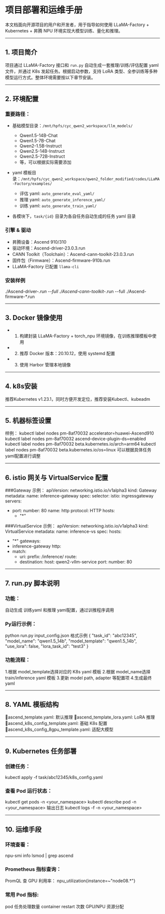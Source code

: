 # 项目部署和运维手册

本文档面向开源项目的用户和开发者，用于指导如何使用 LLaMA-Factory + Kubernetes + 昇腾 NPU 环境实现大模型训练、量化和推理。

---

## 1. 项目简介

项目通过 LLaMA-Factory 接口和 `run.py` 自动生成一套推理/训练/评估配置 yaml 文件，并通过 K8s 发起任务。根据启动参数，支持 LoRA 类型、全参训练等多种模型运行方式。整体环境需要按以下章节安装。

---

## 2. 环境配置

### 重要路径：

- 基础模型目录：`/mnt/hpfs/cyc_qwen2_workspace/llm_models/`
  - Qwen1.5-14B-Chat
  - Qwen1.5-7B-Chat
  - Qwen2-1.5B-Instruct
  - Qwen2.5-14B-Instruct
  - Qwen2.5-72B-Instruct
  - 等，可以根据实际需要添加

- yaml 模板目录：`/mnt/hpfs/cyc_qwen2_workspace/qwen2_folder_modified/codes/LLaMA-Factory/examples/`
  - 评估 yaml: `auto_generate_eval_yaml/`
  - 推理 yaml: `auto_generate_inference_yaml/`
  - 训练 yaml: `auto_generate_train_yaml/`

- 各模块下，`task/{id}` 目录为各自任务自动生成的任务 yaml 目录

### 引擎 & 驱动

- 昇腾设备：Ascend 910/310
- 驱动环境：Ascend-driver-23.0.3.run
- CANN Toolkit（Toolchain）：Ascend-cann-toolkit-23.0.3.run
- 固件包（Firmware）：Ascend-firmware-910b.run
- LLaMA-Factory 已配置 `llama-cli`

### 安装样例

./Ascend-driver-*.run --full
./Ascend-cann-toolkit-*.run --full
./Ascend-firmware-*.run

---

## 3. Docker 镜像使用

- 1. 构建封装 LLaMA-Factory + torch_npu 环境镜像，在训练推理模板中使用  
- 2. 推荐 Docker 版本：20.10.12，使用 systemd 配置  
- 3. 使用 Harbor 管理本地镜像  

---

## 4. k8s安装
推荐Kubernetes v1.23.1，同时方便开发定位，推荐安装Kubectl、kubeadm

---

## 5. 机器标签设置
样例：
kubectl label nodes pm-8af70032 accelerator=huawei-Ascend910
kubectl label nodes pm-8af70032 ascend-device-plugin-ds=enabled
kubectl label nodes pm-8af70032 beta.kubernetes.io/arch=arm64
kubectl label nodes pm-8af70032 beta.kubernetes.io/os=linux
可以根据具体任务yaml配置进行调整

---

## 6. istio 网关与 VirtualService 配置

###Gateway 示例：
apiVersion: networking.istio.io/v1alpha3
kind: Gateway
metadata:
  name: inference-gateway
spec:
  selector:
    istio: ingressgateway
  servers:
  - port:
      number: 80
      name: http
      protocol: HTTP
    hosts:
    - "*"
	
###VirtualService 示例：
apiVersion: networking.istio.io/v1alpha3
kind: VirtualService
metadata:
  name: inference-vs
spec:
  hosts:
  - "*"
  gateways:
  - inference-gateway
  http:
  - match:
    - uri:
        prefix: /inference/<taskid>
    route:
    - destination:
        host: qwen2-vllm-service
        port:
          number: 80
		  
---

## 7. run.py 脚本说明

### 功能：

自动生成 训练yaml 和推理 yaml配置，通过训推程序调用

### Py运行示例：

python run.py input_config.json
格式示例
{
  "task_id": "abc12345",
  "model_name": "qwen1.5_14b",
  "model_template": "qwen1.5_14b",
  "use_lora": false,
  "lora_task_id": "test3"
}

### 功能流程：

1.根据 model_template选择对应的 K8s yaml 模板
2.根据 model_name选择 train/inference yaml 模板
3.更新 model path, adapter 等配置项
4.生成最终 yaml

---

## 8. YAML 模板结构
ascend_template.yaml: 默认推理
ascend_template_lora.yaml: LoRA 推理
ascend_k8s_config_template.yaml: 基础 K8s 配置
ascend_k8s_config_8gpu_template.yaml: 适配大模型


---

## 9. Kubernetes 任务部署

### 创建任务：
kubectl apply -f task/abc12345/k8s_config.yaml

### 查看 Pod 运行状态：
kubectl get pods -n <your_namespace>
kubectl describe pod <pod-name> -n <your_namespace>
输出日志
kubectl logs -f <pod-name> -n <your_namespace>

---

## 10. 运维手段

### 环境查看：

npu-smi info
lsmod | grep ascend

### Prometheus 指标查询：

PromQL 查 GPU 利用率：
npu_utilization{instance=~"node08.*"}

### 常用 Pod 指标:
pod 任务处理数量
container restart 次数
GPU/NPU 资源分配